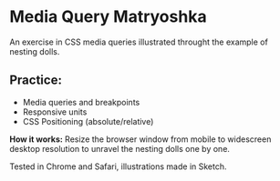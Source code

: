 # Media Query Matryoshka

An exercise in CSS media queries illustrated throught the example of nesting dolls.

## Practice:

- Media queries and breakpoints
- Responsive units
- CSS Positioning (absolute/relative)

**How it works:** Resize the browser window from mobile to widescreen desktop resolution to unravel the nesting dolls one by one.

Tested in Chrome and Safari, illustrations made in Sketch.